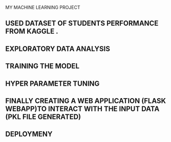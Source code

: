 MY MACHINE LEARNING PROJECT

## USED DATASET OF STUDENTS PERFORMANCE FROM KAGGLE .

## EXPLORATORY DATA ANALYSIS

## TRAINING THE MODEL

## HYPER PARAMETER TUNING

## FINALLY CREATING A WEB APPLICATION (FLASK WEBAPP)TO INTERACT WITH THE INPUT DATA (PKL FILE GENERATED)

## DEPLOYMENY
